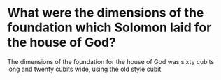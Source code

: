 # What were the dimensions of the foundation which Solomon laid for the house of God?

The dimensions of the foundation for the house of God was sixty cubits long and twenty cubits wide, using the old style cubit.
